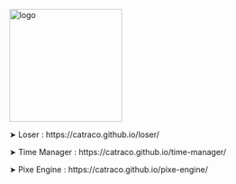 <p>
  <a href="https://github.com/catraco">
    <img src="https://avatars.githubusercontent.com/u/93885462?s=400&u=d30602041c5e9fee6c44eb502fa0aafd18c392b4&v=4" title="logo"  width="200px"/>
  </a>
</p>

<p>➤ Loser : https://catraco.github.io/loser/ </p>
<p>➤ Time Manager : https://catraco.github.io/time-manager/ </p>
<p>➤ Pixe Engine : https://catraco.github.io/pixe-engine/ </p>

